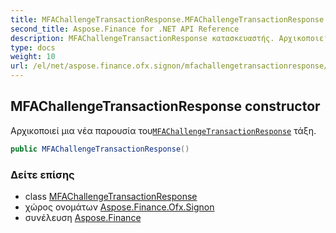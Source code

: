 ```yaml
---
title: MFAChallengeTransactionResponse.MFAChallengeTransactionResponse
second_title: Aspose.Finance for .NET API Reference
description: MFAChallengeTransactionResponse κατασκευαστής. Αρχικοποιεί μια νέα παρουσία τουMFAChallengeTransactionResponse τάξη.
type: docs
weight: 10
url: /el/net/aspose.finance.ofx.signon/mfachallengetransactionresponse/mfachallengetransactionresponse/
---
```

## MFAChallengeTransactionResponse constructor

Αρχικοποιεί μια νέα παρουσία του[`MFAChallengeTransactionResponse`](../) τάξη.

```csharp
public MFAChallengeTransactionResponse()
```

### Δείτε επίσης

* class [MFAChallengeTransactionResponse](../)
* χώρος ονομάτων [Aspose.Finance.Ofx.Signon](../../mfachallengetransactionresponse/)
* συνέλευση [Aspose.Finance](../../../)


